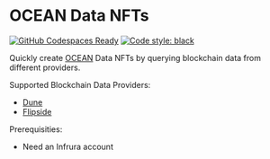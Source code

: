 # OCEAN Data NFTs

[![GitHub Codespaces Ready](https://img.shields.io/badge/GitHub%20Codespaces-Ready-green)](https://github.com/features/codespaces)
[![Code style: black](https://img.shields.io/badge/Code%20style-black-000000.svg)](https://github.com/psf/black)

Quickly create [OCEAN](https://oceanprotocol.com/) Data NFTs by querying blockchain data from different providers.

Supported Blockchain Data Providers:
* [Dune](https://dune.com/)
* [Flipside](https://flipsidecrypto.xyz/)

Prerequisities:
* Need an Infrura account